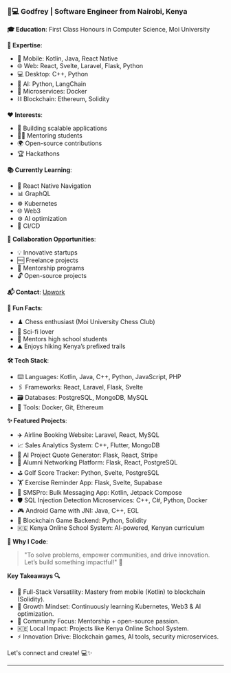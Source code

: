 ### 👨💻 Godfrey | Software Engineer from Nairobi, Kenya 

**🎓 Education**: First Class Honours in Computer Science, Moi University

**🌟 Expertise**:
- 📱 Mobile: Kotlin, Java, React Native
- 🌐 Web: React, Svelte, Laravel, Flask, Python
- 💻 Desktop: C++, Python
- 🤖 AI: Python, LangChain
- 🧩 Microservices: Docker
- ⛓️ Blockchain: Ethereum, Solidity

**❤️ Interests**:
- 🚀 Building scalable applications
- 👨🏫 Mentoring students
- 🌍 Open-source contributions
- 🏆 Hackathons

**📚 Currently Learning**:
- 🔄 React Native Navigation
- 📊 GraphQL
- ☸️ Kubernetes
- 🌐 Web3
- ⚙️ AI optimization
- 🔁 CI/CD

**🤝 Collaboration Opportunities**:
- 💡 Innovative startups
- 🆓 Freelance projects
- 🌱 Mentorship programs
- 🔓 Open-source projects

**📬 Contact**: [Upwork](https://www.upwork.com/freelancers/~013e8c6637ebfe382b?mp_source=share)

**🎉 Fun Facts**:
- ♟️ Chess enthusiast (Moi University Chess Club)
- 🚀 Sci-fi lover
- 🎒 Mentors high school students
- ⛰️ Enjoys hiking Kenya’s prefixed trails

**🛠️ Tech Stack**:
- ⌨️ Languages: Kotlin, Java, C++, Python, JavaScript, PHP
- 🖇️ Frameworks: React, Laravel, Flask, Svelte
- 🗃️ Databases: PostgreSQL, MongoDB, MySQL
- 🧰 Tools: Docker, Git, Ethereum

**✨ Featured Projects**:
- ✈️ Airline Booking Website: Laravel, React, MySQL
- 📈 Sales Analytics System: C++, Flutter, MongoDB
- 💬 AI Project Quote Generator: Flask, React, Stripe
- 👥 Alumni Networking Platform: Flask, React, PostgreSQL
- ⛳ Golf Score Tracker: Python, Svelte, PostgreSQL
- 🏋️ Exercise Reminder App: Flask, Svelte, Supabase
- 💌 SMSPro: Bulk Messaging App: Kotlin, Jetpack Compose
- 🛡️ SQL Injection Detection Microservices: C++, C#, Python, Docker
- 🎮 Android Game with JNI: Java, C++, EGL
- 🎲 Blockchain Game Backend: Python, Solidity
- 🇰🇪 Kenya Online School System: AI-powered, Kenyan curriculum

**💬 Why I Code**:
> "To solve problems, empower communities, and drive innovation. Let’s build something impactful!" 🌟

**Key Takeaways 🔍**
- 🚀 Full-Stack Versatility: Mastery from mobile (Kotlin) to blockchain (Solidity).
- 🌱 Growth Mindset: Continuously learning Kubernetes, Web3 & AI optimization.
- 🤝 Community Focus: Mentorship + open-source passion.
- 🇰🇪 Local Impact: Projects like Kenya Online School System.
- ⚡ Innovation Drive: Blockchain games, AI tools, security microservices.

Let's connect and create! 💻✨

---
